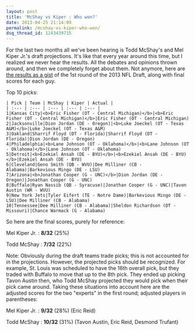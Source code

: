 ```yaml
---
layout: post
title: 'McShay vs Kiper : Who won?'
date: 2013-04-25 21:14:09
permalink: /mcshay-vs-kiper-who-won/
dsq_thread_id: 1243439715
---
```


For the last two months all we've been hearing is Todd McShay's and Mel Kiper Jr.'s draft projections. It's like that every year around this time, but I realized we never hear the results. All the debates and opinions thrown around, and then we completely forget about them. Not anymore, here are [the results as a gist](https://gist.github.com/mattdodge/dcb334bdc9e02af6128c26ea7256b933) of the 1st round of the 2013 NFL Draft, along with final scores for each guy.

Top 10 picks:
```
| Pick | Team | McShay | Kiper | Actual |
| :--- | :--- | :--- | :--- | :--- | 
1|Kansas City|<b>Eric Fisher (OT - Central Michigan)</b>|<b>Eric Fisher (OT - Central Michigan)</b>|Eric Fisher (OT - Central Michigan)
2|Jacksonville|Dion Jordan (DE - Oregon)|<b>Luke Joeckel (OT - Texas A&M)</b>|Luke Joeckel (OT - Texas A&M)
3|Oakland|Sharrif Floyd (DT - Florida)|Sharrif Floyd (DT - Florida)|Dion Jordan (DE - Oregon)
4|Philadelphia|<b>Lane Johnson (OT - Oklahoma)</b>|<b>Lane Johnson (OT - Oklahoma)</b>|Lane Johnson (OT - Oklahoma)
5|Detroit|<b>Ezekiel Ansah (DE - BYU)</b>|<b>Ezekiel Ansah (DE - BYU)</b>|Ezekiel Ansah (DE - BYU)
6|Cleveland|Geno Smith (QB - WVU)|Dee Milliner (CB - Alabama)|Barkevious Mingo (DE - LSU)
7|Arizona|<b>Jonathan Cooper (G - UNC)</b>|Dion Jordan (DE - Oregon)|Jonathan Cooper (G - UNC)
8|Buffalo|Ryan Nassib (QB - Syracuse)|Jonathan Cooper (G - UNC)|Tavon Austin (WR - WVU)
9|New York Jets|Tyler Eifert (TE - Notre Dame)|Barkevious Mingo (DE - LSU)|Dee Milliner (CB - Alabama)
10|Tennessee|Dee Milliner (CB - Alabama)|Sheldon Richardson (DT - Missouri)|Chance Warmack (G - Alabama)
```

So here are the final scores, purely for reference:

Mel Kiper Jr. : **8/32** (25%)

Todd McShay : **7/32** (22%)

Note: Obviously during the draft teams trade picks; this is not accounted for in the projections. However, the projected picks should be recognized. For example, St. Louis was scheduled to have the 16th overall pick, but they traded with Buffalo to move that up to the 8th pick. They ended up picking Tavon Austin then, who Todd McShay projected they would pick when their pick came around. Taking these situations into account here are the adjusted scores for the two "experts" in the first round; adjusted players in parentheses:

Mel Kiper Jr. : **9/32** (28%) (Eric Reid)

Todd McShay : **10/32** (31%) (Tavon Austin, Eric Reid, Desmond Trufant)
